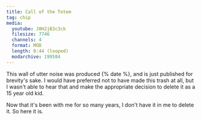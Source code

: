 ```yaml
---
title: Call of the Totem
tag: chip
media:
  youtube: J0H2jB3c3ck
  filesize: 7746
  channels: 4
  format: MOD
  length: 0:44 (looped)
  modarchive: 199584
---
```


This wall of utter noise was produced {% date %}, and is just published for
brevity's sake. <!--more--> I would have preferred not to have made this trash
at all, but I wasn't able to hear that and make the appropriate decision to
delete it as a 15 year old kid.

Now that it's been with me for so many years, I don't have it in me to delete
it. So here it is.
